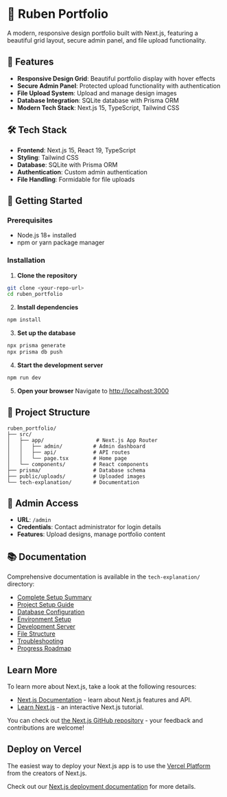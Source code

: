 # 🎨 Ruben Portfolio

A modern, responsive design portfolio built with Next.js, featuring a beautiful grid layout, secure admin panel, and file upload functionality.

## 🚀 Features

- **Responsive Design Grid**: Beautiful portfolio display with hover effects
- **Secure Admin Panel**: Protected upload functionality with authentication
- **File Upload System**: Upload and manage design images
- **Database Integration**: SQLite database with Prisma ORM
- **Modern Tech Stack**: Next.js 15, TypeScript, Tailwind CSS

## 🛠️ Tech Stack

- **Frontend**: Next.js 15, React 19, TypeScript
- **Styling**: Tailwind CSS
- **Database**: SQLite with Prisma ORM
- **Authentication**: Custom admin authentication
- **File Handling**: Formidable for file uploads

## 🚀 Getting Started

### Prerequisites
- Node.js 18+ installed
- npm or yarn package manager

### Installation

1. **Clone the repository**
```bash
git clone <your-repo-url>
cd ruben_portfolio
```

2. **Install dependencies**
```bash
npm install
```

3. **Set up the database**
```bash
npx prisma generate
npx prisma db push
```

4. **Start the development server**
```bash
npm run dev
```

5. **Open your browser**
Navigate to [http://localhost:3000](http://localhost:3000)

## 📁 Project Structure

```
ruben_portfolio/
├── src/
│   ├── app/                 # Next.js App Router
│   │   ├── admin/          # Admin dashboard
│   │   ├── api/            # API routes
│   │   └── page.tsx        # Home page
│   └── components/         # React components
├── prisma/                 # Database schema
├── public/uploads/         # Uploaded images
└── tech-explanation/       # Documentation
```

## 🔐 Admin Access

- **URL**: `/admin`
- **Credentials**: Contact administrator for login details
- **Features**: Upload designs, manage portfolio content

## 📚 Documentation

Comprehensive documentation is available in the `tech-explanation/` directory:

- [Complete Setup Summary](./tech-explanation/00-Complete-Setup-Summary.md)
- [Project Setup Guide](./tech-explanation/01-Project-Setup.md)
- [Database Configuration](./tech-explanation/02-Database-Setup.md)
- [Environment Setup](./tech-explanation/03-Environment-Configuration.md)
- [Development Server](./tech-explanation/04-Development-Server.md)
- [File Structure](./tech-explanation/05-File-Structure.md)
- [Troubleshooting](./tech-explanation/06-Troubleshooting.md)
- [Progress Roadmap](./tech-explanation/PROGRESS-ROADMAP.md)

## Learn More

To learn more about Next.js, take a look at the following resources:

- [Next.js Documentation](https://nextjs.org/docs) - learn about Next.js features and API.
- [Learn Next.js](https://nextjs.org/learn) - an interactive Next.js tutorial.

You can check out [the Next.js GitHub repository](https://github.com/vercel/next.js) - your feedback and contributions are welcome!

## Deploy on Vercel

The easiest way to deploy your Next.js app is to use the [Vercel Platform](https://vercel.com/new?utm_medium=default-template&filter=next.js&utm_source=create-next-app&utm_campaign=create-next-app-readme) from the creators of Next.js.

Check out our [Next.js deployment documentation](https://nextjs.org/docs/app/building-your-application/deploying) for more details.
